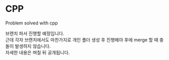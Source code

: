 # CPP
Problem solved with cpp
</br>

브랜치 파서 진행할 예정입니다. </br>
근데 각자 브랜치에서도 마찬가지로 개인 폴더 생성 후 진행해야 후에 merge 할 때 충돌이 발생하지 않습니다. </br>
자세한 내용은 며칠 뒤 공개됩니다.
